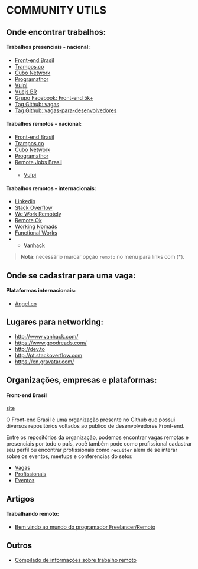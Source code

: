 COMMUNITY UTILS
===============

## Onde encontrar trabalhos:

#### Trabalhos presenciais - nacional:

  - [Front-end Brasil](https://github.com/frontendbr/vagas/labels/Alocado)
  - [Trampos.co](https://trampos.co/oportunidades/)
  - [Cubo Network](https://cubo.network/jobs/search?area=&level=&startup=&city=&remote=false)
  - [Programathor](https://programathor.com.br/jobs)
  - [Vulpi](https://app.vulpi.com.br/jobs)
  - [Vuejs BR](https://github.com/vuejs-br/vagas/issues)
  - [Grupo Facebook: Front-end 5k+](https://www.facebook.com/groups/frontend5k)
  - [Tag Github: vagas](https://github.com/topics/vagas)
  - [Tag Github: vagas-para-desenvolvedores](https://github.com/topics/vagas-para-desenvolvedores)


#### Trabalhos remotos - nacional:

  - [Front-end Brasil](https://github.com/frontendbr/vagas/labels/Remoto)
  - [Trampos.co](https://trampos.co/oportunidades?lc=remoto)
  - [Cubo Network](https://cubo.network/jobs/search?area=&level=&startup=&city=&remote=true)
  - [Programathor](https://programathor.com.br/jobs?remoto=true)
  - [Remote Jobs Brasil](https://remotejobsbr.com/frontend)
  - * [Vulpi](https://app.vulpi.com.br/jobs)


#### Trabalhos remotos - internacionais:

  - [Linkedin](https://www.linkedin.com/jobs/remote-jobs)
  - [Stack Overflow](https://stackoverflow.com/jobs?sort=i&l=Remote&d=20&u=Km)
  - [We Work Remotely](https://weworkremotely.com/remote-jobs)
  - [Remote Ok](https://remoteok.io/)
  - [Working Nomads](https://www.workingnomads.co/jobs)
  - [Functional Works](https://functional.works-hub.com/jobs/?remote=true)
  - * [Vanhack](https://app.vanhack.com/)

> **Nota**: necessário marcar opção `remoto` no menu para links com (*).


## Onde se cadastrar para uma vaga:


#### Plataformas internacionais:

  - [Angel.co](https://angel.co/jobs)


## Lugares para networking:

  - http://www.vanhack.com/
  - https://www.goodreads.com/
  - http://dev.to
  - http://pt.stackoverflow.com
  - https://en.gravatar.com/


## Organizações, empresas e plataformas:

#### Front-end Brasil
[site](https://github.com/frontendbr)

O Front-end Brasil é uma organização presente no Github que possui diversos repositórios voltados ao publico de desenvolvedores Front-end.

Entre os repositórios da organização, podemos encontrar vagas remotas e presenciais por todo o país, você também pode como profissional cadastrar seu perfil ou encontrar profissionais como `recuiter` além de se interar sobre os eventos, meetups e conferencias do setor.

  - [Vagas](https://github.com/frontendbr/vagas)
  - [Profissionais](https://github.com/frontendbr/me-contrata)
  - [Eventos](https://github.com/frontendbr/eventos)


## Artigos

#### Trabalhando remoto:

  - [Bem vindo ao mundo do programador Freelancer/Remoto](https://onebitcode.com/programador-freelance-remote/)


## Outros
  - [Compilado de informações sobre trabalho remoto](https://github.com/dyegocosta/trabalhando-remoto)

